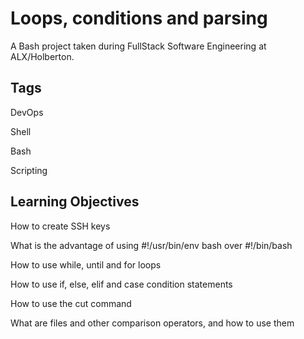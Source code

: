 # Loops, conditions and parsing
A Bash project taken during FullStack Software Engineering at ALX/Holberton.
## Tags

DevOps

Shell

Bash

Scripting
## Learning Objectives
How to create SSH keys

What is the advantage of using #!/usr/bin/env bash over #!/bin/bash

How to use while, until and for loops

How to use if, else, elif and case condition statements

How to use the cut command

What are files and other comparison operators, and how to use them
